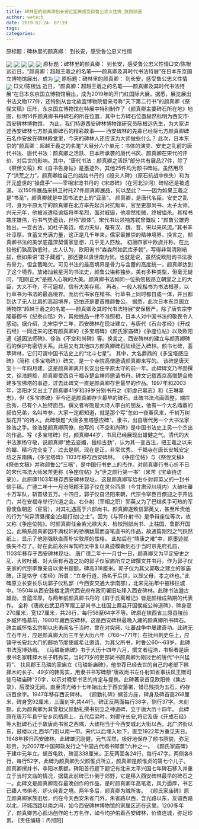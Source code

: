```yaml
---
title: 碑林里的颜真卿到长安近距离感受颜鲁公忠义性情_陕西频道
author: wetech
date: 2019-02-24- 07:39
tags: 
categories: 
---
```

原标题：碑林里的颜真卿： 到长安，感受鲁公忠义性情
<!-- more -->
                
<img align="center" border="0" src="http://p2.ifengimg.com/a/2019_09/2a94f0f50443d6a_size134_w400_h217.jpg" />
                
<img align="center" border="0" src="http://p0.ifengimg.com/a/2019_09/eb8100b7f2247f4_size258_w333_h600.jpg" />
            
<img align="center" border="0" src="http://p0.ifengimg.com/a/2019_09/256b5d582a4c3ad_size168_w400_h277.jpg" />
<img align="center" border="0" src="http://p0.ifengimg.com/a/2019_09/9458fe3b97877b7_size212_w400_h533.jpg" />
<img align="center" border="0" src="http://p0.ifengimg.com/a/2019_09/420443b2f1e7ea6_size201_w400_h533.jpg" />
原标题：碑林里的颜真卿： 到长安，感受鲁公忠义性情□文/陈根远近日，“颜真卿：超越王羲之的名笔——颜真卿及其时代书法特展”在日本东京国立博物馆展出，成为
<img align="center" border="0" src="http://p1.ifengimg.com/a/2019_09/766492a107a1b9e_size197_w299_h600.jpg" />
原标题：碑林里的颜真卿： 到长安，感受鲁公忠义性情
<img align="center" border="0" src="http://p2.ifengimg.com/a/2016/0810/204c433878d5cf9size1_w16_h16.png" />
□文/陈根远
近日，“颜真卿：超越王羲之的名笔——颜真卿及其时代书法特展”在日本东京国立博物馆展出，成为2019年的开门红国际大展。据悉，展览展出书法文物177件，还特别从台北故宫博物院借来号称“天下第二行书”的颜真卿《祭侄文稿》压阵，东京国立博物馆在特展中特别制作了《颜真卿主要碑石所在地》地图，标明14件颜真卿书丹碑石的所在位置，其中七方碑石位置赫然标明为西安市·西安碑林博物馆。
为此，我们特邀西安碑林博物馆研究员陈根远先生，为大家讲述西安碑林七方颜真卿碑石的精彩故事——
西安碑林的先辈已经将七方颜真卿碑石名作安放在碑林殿堂里，今天的碑林人还应该为大师做些什么？
此次，日本东京的“颜真卿：超越王羲之的名笔”大展分六个单元：书体的演变、安史之乱前的唐代书法、唐代书法：颜真卿之活跃、日本所承袭的唐代书风、颜真卿在宋代的评价、对后世的影响。其中，“唐代书法：颜真卿之活跃”部分共有展品27件，除了《祭侄文稿》和《自书告身帖》是墨迹外，其他25件均为颜书碑帖。虽然用尽了“洪荒之力”，颜真卿给自己的姑姑书丹的《殷夫人碑》（原石抗战中佚失）和为开元盛世的“操盘手”——宰相宋璟书丹的《宋璟碑》（在河北沙河）碑帖还是被遗漏。
以150件展品来拱卫衬托27件颜真卿展品，何以至此？——因为如果王羲之是“书圣”，颜真卿就是中国书法史上的“亚圣”。
颜真卿，是唐代名臣。安史之乱时，身为平原太守的颜真卿在北方率先起兵对抗叛军，官至吏部尚书、太子太师。兴元元年，他被派遣晓谕叛将李希烈，面对威逼，他凛然拒贼，终被缢杀。其楷书端庄雄伟，行书气势遒劲，世称“颜体”。宋代书坛领袖苏轼曾慨叹：“颜鲁公雄秀独出，一变古法，如杜子美诗。格力天纵，奄有汉、魏、晋、宋以来风流。”其书丰壮淳厚，含蓄又充满力量，这正是几千年来，儒家最推崇的精神境界。换言之，颜真卿书法的美学底蕴深契儒家思想，几乎无人匹敌。
初唐四家中欧虞并称，在比较他们孰高孰低时，古人认为，欧阳询书“森森然如武库矛戟”，写得非常清刚峭拔，但如果讲“君子藏器”，那还要以虞世南为优。也就是说，虽然说欧阳询书法极有骨力，但含蓄略欠。可见书法的最高境界是骨力与含蓄的高度统一，颜真卿达到了这个境界。放诸灿若星河的书法史，颜鲁公堪称独步。美有多种类型，但毫无疑问，“阳刚正大”是撼人心魄的大美。颜真卿书法如同一位执笏板昂立朝堂之上的大臣，大义不夺，不可逼视，信有大美存焉。
再者，一般人视楷书为书法根基，以行草书为书法的最高境界。而历代书家在楷书、行草书上同时都自成一体，并且都到达了无人比肩的高超境界，恐怕还是要首推颜鲁公。
据悉，此次日本东京国立博物馆“超越王羲之的名笔——颜真卿及其时代书法特展”安保极严。除了唐玄宗李隆基御书《纪泰山铭》外，其他展品一律不准照相，日本人对中国书法的敬畏令人感动。据介绍，北宋崇宁二年，西安碑林在现址建立，与唐代《石台孝经》《开成石经》一同迁来的还有颜真卿的《多宝塔碑》《颜氏家庙碑》《争座位帖》以及欧阳通《道因法师碑》、徐浩《不空和尚碑》等。换言之，西安碑林的建立与颜真卿碑石的保护有密切关系。此后又有其他四方颜真卿碑石陆续迁入碑林。颜书七碑，荟萃碑林，它们可谓中国书法史上的“北斗七星”。
其中，大名鼎鼎的《多宝塔感应碑》（简称《多宝塔碑》）碑文，是一个寺院高僧邀请颜真卿来写的。
该碑是唐天宝十一年四月建。这是颜真卿离开长安出任平原太守的前一年。此碑碑文乃岑勋撰文，徐浩题额，颜真卿受西京千福寺楚金禅师邀请书丹。碑文记载西京高僧楚金修建多宝佛塔的事迹，过去此碑文一直是颜真卿存世最早的作品。1997年和2003年，洛阳才又出土了颜真卿41岁和39岁分别书丹之《郭虚己墓志》和《王琳墓志》，但《多宝塔碑》至今还是颜真卿存世最早的碑石。此碑书法点画圆整，端庄劲秀，已有个人独特面目。撰文者岑勋是大诗人李白的朋友，他有一个大名鼎鼎的叔伯兄弟，名叫岑参，大家一定都知道，就是那个写“忽如一夜春风来，千树万树梨花开”的诗人。此碑额题“大唐多宝塔感应碑”，隶书，出自唐代另一个大书法家徐浩之手。徐浩是颜真卿同僚，他写的《不空和尚碑》是中国书法史上另一个杰出的作品。写《多宝塔碑》时，颜真卿44岁，书风已经展现出雄健之气。清代的大书法家杨守敬，说颜真卿“绝去姿媚，独标古劲”，认为其一变古法，把王羲之以来的媚、精巧完全变了，过去是侧，现在是正，非常优秀。
千福寺在唐长安城安定坊之东南隅，《多宝塔碑》1103年移存西安碑林。
《争座位帖》与《祭侄文稿》《祭伯文稿》并称颜鲁公“三稿”，是中国行书史上的杰作。对颜真卿行书心折不已的宋代书法大师米芾更称《争座位帖》为“世之颜行第一书”（米芾《宝章待访录》）。此原碑1103年移存西安碑林现址。
这是颜真卿写给右仆射郭英乂的一封书信手稿。广德二年十一月汾阳郡王郭子仪在灵台西原（今甘肃泾川境内）大破吐蕃十万军队，斩首级五万。十四日，郭子仪自泾阳来朝，代宗令宰臣百僚迎之于开远门，并在安福寺举行兴道之会。右仆射（宰相之职）郭英乂为了巴结炙手可热的军容使鱼朝恩（宦官），对其礼遇高于六部尚书。颜真卿遂致信郭英乂，甚至斥责他的行为“何异清昼攫金(白昼打劫)之士”。因为《与郭仆射书》是争辩座位等次，故又称《争座位帖》。时颜真卿任金紫光禄大夫、检校刑部尚书、上柱国、鲁郡开国公。此稿系颜真卿因不满权奸的骄横跋扈而奋笔直书的作品，故通篇刚烈之气跃然纸上，显示了他刚强耿直而朴实敦厚的性格。
此帖后在“靖康之难”中，原墨迹就佚失不存了。好在此前永兴军知府吴中复以真迹模勒刻石于当时京兆府孔庙，1103年移存于西安碑林现址。
唐广德二年十一月廿一日，颜真卿又为平定安史之乱、大败吐蕃、对大唐有再造之功的郭子仪家庙所立之碑撰文并书丹，作为郭子仪亲家的代宗李豫亲自以隶书题额，碑高318厘米。郭子仪为其父郭敬之建立的家庙碑，正是恪守《孝经》所谓：“立身行道，扬名于后世，以显父母，孝之终也。”此碑原立长安长乐坊郭子仪私邸（今西安交通大学南部），北宋元祐年中被移往城中。1950年从西安鼓楼北清代西安府布政司署旧址移入西安碑林。此碑书法遒古雄劲，含蕴浑厚，与两年前颜真卿书丹的《鲜于氏离堆记》皆是颜楷成熟期的代表作。
全称《唐故右武卫将军赠工部尚书上柱国上蔡县开国侯臧公神道碑》，碑身高270厘米，宽127厘米，共28行，每行58至64字不等。碑原在陕西省三原县陵前乡臧怀恪墓前，1980年藏西安碑林。这是西安碑林最晚入藏的颜真卿所书碑石。碑主臧怀恪玄宗朝以忠勇闻名于当时，曾在对突厥、吐蕃战争中屡建奇功。此碑无立石年月，应是颜真卿大历三年至大历六年（768～771年）在抚州刺史任上，应镇守长安北大门的鄜坊节度使臧希让邀请，为其父所书，时鲁公60～63岁。此碑书法宽博劲峭。
《马璘新庙碑》书于大历十四年六月，撰文者程浩，书额者是唐隶书名家韩择木长子韩秀实。当时71岁的吏部尚书颜真卿为刚过世的唐代“中兴猛将”、 扶风郡王马璘的家庙立《马璘新庙碑》，他举荐已经去世的自己的老部下韩择木的长子、49岁的韩秀实，用隶书书写碑额“唐故尚书左仆射知省事扶风王赠司徒马璘庙碑”20字，以示对晚辈书艺的肯定与提携。此碑著录首见欧阳修《集古录》，后湮没无闻。直至清光绪十七年始出土于西安藩署，惜已残损为五石，约存四百余字。1947年移存西安碑林。
《颜勤礼碑》螭首方座，碑身及碑首高268厘米，碑身宽92厘米，三面刻字,共44行。碑正反两面每行38字，侧行37字。未刻额。此为颜真卿为其曾祖父颜勤礼撰书刻立之神道碑，立于唐大历十四年。
此碑原在唐万年县宁安乡凤栖原上，五代后梁时，刘鄩守长安,将它及唐《开成石经》等大批碑石迁于故唐尚书省之西隅，大致相当于今西安城北大街以西，北广济街以东，鼓楼以北,西华门街以南一带。宋代以后埋入地下，直至1922年方重见天日。1948年移归西安碑林。此碑雄沉刚健，元气浑然，极好地保存了颜书原貌，弥足珍贵，为2007年中国邮政发行之“中国古代楷书邮票”六种之一。
《颜氏家庙碑》于建中元年立。螭首龟跌，碑高338厘米。正反两面各24行，每行47字。两侧各6行，每行52字，此碑为颜真卿为父颜惟贞所立，颜真卿是颜惟贞的第七个儿子。颜真卿撰并书，李阳冰篆额。碑阳首行题下题记有北宋太平兴国七年碑石移入并重立于当时文庙的情况，据载此前碑已仆倒于郊野，它是移入西安碑林最早的碑石之一。此碑文是颜真卿现存最晚创作的作品，是时颜真卿年高笔老，风力遒厚，书艺已臻人书俱老、炉火纯青之境。两年多后，颜真卿为贼所害。
《颜氏家庙碑》原立颜真卿家族旧居，约在今天西安朱雀门外，朱雀路以西，含光路以东，友谊西路以北，环城西路以南之间，如今西安碑林博物馆的家属区还在这里。1200多年了，颜真卿苦心孤诣创作的七方名作，如今均护佑着西安碑林，价值连城，弥足珍贵。
[责任编辑：冉旭阳]
            
